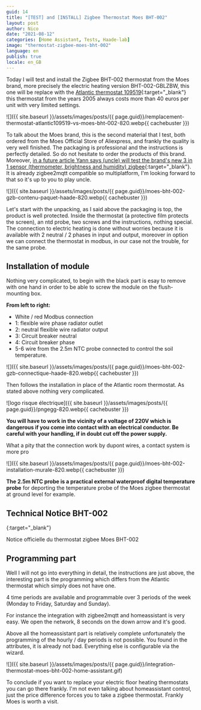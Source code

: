 ```yaml
---
guid: 14
title: "[TEST] and [INSTALL] Zigbee Thermostat Moes BHT-002"
layout: post
author: Nico
date: "2021-08-12"
categories: [Home Assistant, Tests, Haade-lab]
image: "thermostat-zigbee-moes-bht-002"
language: en
publish: true
locale: en_GB
---
```

Today I will test and install the Zigbee BHT-002 thermostat from the Moes brand, more precisely the electric heating version BHT-002-GBLZBW, this one will be replace with the [Atlantic thermostat 109519](https://www.rexel.fr/frx/Cat%C3%A9gorie/Chauffage-%C3%A9lectrique-climatisation-ventilation/Chauffage-domestique/C%C3%A2ble-chauffant/Plancher-Chauffant-Domocable---Thermostat-digital/ATL109519/p/62427465){:target="_blank"} this thermostat from the years 2005 always costs more than 40 euros per unit with very limited settings.

![]({{ site.baseurl }}/assets/images/posts/{{ page.guid}}/remplacement-thermostat-atlantic109519-vs-moes-bht-002-820.webp{{ cachebuster }})

To talk about the Moes brand, this is the second material that I test, both ordered from the Moes Official Store of Aliexpress, and frankly the quality is very well finished. The packaging is professional and the instructions is perfectly detailed. So do not hesitate to order the products of this brand. Moreover, [in a future article Yann says (uncle) will test the brand's new 3 in 1 sensor (thermometer, brightness and humidity) zigbee](https://fr.aliexpress.com/item/1005002522611717.html?spm=a2g0o.productlist.0.0.47147798UjVhU9&algo_pvid=760ce515-952e-453c-bdc1-465c7c3542f7&algo_exp_id=760ce515-952e-453c-bdc1-465c7c3542f7-41){:target="_blank"}. It is already zigbee2mqtt compatible so multiplatform, I'm looking forward to that so it's up to you to play uncle.

![]({{ site.baseurl }}/assets/images/posts/{{ page.guid}}/moes-bht-002-gzb-contenu-paquet-haade-820.webp{{ cachebuster }})

Let's start with the unpacking, as I said above the packaging is top, the product is well protected. Inside the thermostat (a protective film protects the screen), an ntd probe, two screws and the instructions, nothing special. The connection to electric heating is done without worries because it is available with 2 neutral / 2 phases in input and output, moreover in option we can connect the thermostat in modbus, in our case not the trouble, for the same probe.

## Installation of module

Nothing very complicated, to begin with the black part is esay to remove with one hand in order to be able to screw the module on the flush-mounting box.

**From left to right:**

- White / red Modbus connection
- 1: flexible wire phase radiator outlet
- 2: neutral flexible wire radiator output
- 3: Circuit breaker neutral
- 4: Circuit breaker phase
- 5-6 wire from the 2.5m NTC probe connected to control the soil temperature.

![]({{ site.baseurl }}/assets/images/posts/{{ page.guid}}/moes-bht-002-gzb-connectique-haade-820.webp{{ cachebuster }})

Then follows the installation in place of the Atlantic room thermostat. As stated above nothing very complicated.

![logo risque électrique]({{ site.baseurl }}/assets/images/posts/{{ page.guid}}/pngegg-820.webp{{ cachebuster }})

**You will have to work in the vicinity of a voltage of 220V which is dangerous if you come into contact with an electrical conductor. Be careful with your handling, if in doubt cut off the power supply.**

What a pity that the connection work by dupont wires, a contact system is more pro

![]({{ site.baseurl }}/assets/images/posts/{{ page.guid}}/moes-bht-002-installation-murale-820.webp{{ cachebuster }})

**The 2.5m NTC probe is a practical external waterproof digital temperature probe** for deporting the temperature probe of the Moes zigbee thermostat at ground level for example.

## Technical Notice BHT-002

[](https://drive.google.com/file/d/13ArYq5bkG5xbnuoVv76iHq4Rb2fCYrG5/view?usp=sharing){:target="_blank"}

Notice officielle du thermostat zigbee Moes BHT-002

## Programming part

Well I will not go into everything in detail, the instructions are just above, the interesting part is the programming which differs from the Atlantic thermostat which simply does not have one.

4 time periods are available and programmable over 3 periods of the week (Monday to Friday, Saturday and Sunday).

For instance the integration with zigbee2mqtt and homeassistant is very easy. We open the network, 8 seconds on the down arrow and it's good.

Above all the homeassistant part is relatively complete unfortunately the programming of the hourly / day periods is not possible. You found in the attributes, it is already not bad. Everything else is configurable via the wizard.

![]({{ site.baseurl }}/assets/images/posts/{{ page.guid}}/integration-thermostat-moes-bht-002-home-assistant.gif)

To conclude if you want to replace your electric floor heating thermostats you can go there frankly. I'm not even talking about homeassistant control, just the price difference forces you to take a zigbee thermostat. Frankly Moes is worth a visit.
